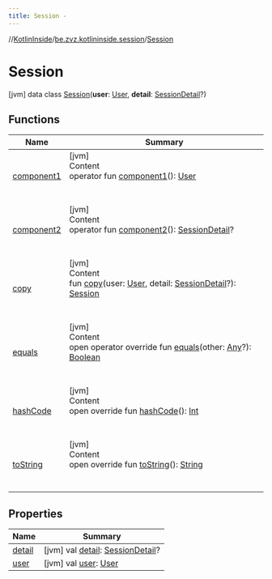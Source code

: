 ```yaml
---
title: Session -
---
```

//[KotlinInside](../../index.md)/[be.zvz.kotlininside.session](../index.md)/[Session](index.md)



# Session  
 [jvm] data class [Session](index.md)(**user**: [User](../../be.zvz.kotlininside.session.user/-user/index.md), **detail**: [SessionDetail](../-session-detail/index.md)?)   


## Functions  
  
|  Name|  Summary| 
|---|---|
| <a name="be.zvz.kotlininside.session/Session/component1/#/PointingToDeclaration/"></a>[component1](component1.md)| <a name="be.zvz.kotlininside.session/Session/component1/#/PointingToDeclaration/"></a>[jvm]  <br>Content  <br>operator fun [component1](component1.md)(): [User](../../be.zvz.kotlininside.session.user/-user/index.md)  <br><br><br>
| <a name="be.zvz.kotlininside.session/Session/component2/#/PointingToDeclaration/"></a>[component2](component2.md)| <a name="be.zvz.kotlininside.session/Session/component2/#/PointingToDeclaration/"></a>[jvm]  <br>Content  <br>operator fun [component2](component2.md)(): [SessionDetail](../-session-detail/index.md)?  <br><br><br>
| <a name="be.zvz.kotlininside.session/Session/copy/#be.zvz.kotlininside.session.user.User#be.zvz.kotlininside.session.SessionDetail?/PointingToDeclaration/"></a>[copy](copy.md)| <a name="be.zvz.kotlininside.session/Session/copy/#be.zvz.kotlininside.session.user.User#be.zvz.kotlininside.session.SessionDetail?/PointingToDeclaration/"></a>[jvm]  <br>Content  <br>fun [copy](copy.md)(user: [User](../../be.zvz.kotlininside.session.user/-user/index.md), detail: [SessionDetail](../-session-detail/index.md)?): [Session](index.md)  <br><br><br>
| <a name="kotlin/Any/equals/#kotlin.Any?/PointingToDeclaration/"></a>[equals](../../be.zvz.kotlininside.utils/-string-util/-companion/index.md#%5Bkotlin%2FAny%2Fequals%2F%23kotlin.Any%3F%2FPointingToDeclaration%2F%5D%2FFunctions%2F49489957)| <a name="kotlin/Any/equals/#kotlin.Any?/PointingToDeclaration/"></a>[jvm]  <br>Content  <br>open operator override fun [equals](../../be.zvz.kotlininside.utils/-string-util/-companion/index.md#%5Bkotlin%2FAny%2Fequals%2F%23kotlin.Any%3F%2FPointingToDeclaration%2F%5D%2FFunctions%2F49489957)(other: [Any](https://kotlinlang.org/api/latest/jvm/stdlib/kotlin/-any/index.html)?): [Boolean](https://kotlinlang.org/api/latest/jvm/stdlib/kotlin/-boolean/index.html)  <br><br><br>
| <a name="kotlin/Any/hashCode/#/PointingToDeclaration/"></a>[hashCode](../../be.zvz.kotlininside.utils/-string-util/-companion/index.md#%5Bkotlin%2FAny%2FhashCode%2F%23%2FPointingToDeclaration%2F%5D%2FFunctions%2F49489957)| <a name="kotlin/Any/hashCode/#/PointingToDeclaration/"></a>[jvm]  <br>Content  <br>open override fun [hashCode](../../be.zvz.kotlininside.utils/-string-util/-companion/index.md#%5Bkotlin%2FAny%2FhashCode%2F%23%2FPointingToDeclaration%2F%5D%2FFunctions%2F49489957)(): [Int](https://kotlinlang.org/api/latest/jvm/stdlib/kotlin/-int/index.html)  <br><br><br>
| <a name="kotlin/Any/toString/#/PointingToDeclaration/"></a>[toString](../../be.zvz.kotlininside.utils/-string-util/-companion/index.md#%5Bkotlin%2FAny%2FtoString%2F%23%2FPointingToDeclaration%2F%5D%2FFunctions%2F49489957)| <a name="kotlin/Any/toString/#/PointingToDeclaration/"></a>[jvm]  <br>Content  <br>open override fun [toString](../../be.zvz.kotlininside.utils/-string-util/-companion/index.md#%5Bkotlin%2FAny%2FtoString%2F%23%2FPointingToDeclaration%2F%5D%2FFunctions%2F49489957)(): [String](https://kotlinlang.org/api/latest/jvm/stdlib/kotlin/-string/index.html)  <br><br><br>


## Properties  
  
|  Name|  Summary| 
|---|---|
| <a name="be.zvz.kotlininside.session/Session/detail/#/PointingToDeclaration/"></a>[detail](detail.md)| <a name="be.zvz.kotlininside.session/Session/detail/#/PointingToDeclaration/"></a> [jvm] val [detail](detail.md): [SessionDetail](../-session-detail/index.md)?   <br>
| <a name="be.zvz.kotlininside.session/Session/user/#/PointingToDeclaration/"></a>[user](user.md)| <a name="be.zvz.kotlininside.session/Session/user/#/PointingToDeclaration/"></a> [jvm] val [user](user.md): [User](../../be.zvz.kotlininside.session.user/-user/index.md)   <br>

